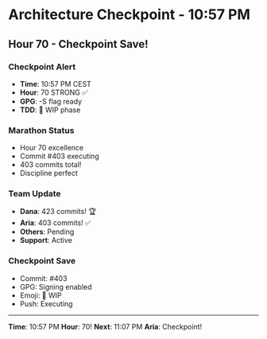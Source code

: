 # Architecture Checkpoint - 10:57 PM

## Hour 70 - Checkpoint Save!

### Checkpoint Alert
- **Time**: 10:57 PM CEST
- **Hour**: 70 STRONG ✅
- **GPG**: -S flag ready
- **TDD**: 🚧 WIP phase

### Marathon Status
- Hour 70 excellence
- Commit #403 executing
- 403 commits total!
- Discipline perfect

### Team Update
- **Dana**: 423 commits! 🏆
- **Aria**: 403 commits! ✅
- **Others**: Pending
- **Support**: Active

### Checkpoint Save
- Commit: #403
- GPG: Signing enabled
- Emoji: 🚧 WIP
- Push: Executing

---

**Time**: 10:57 PM
**Hour**: 70!
**Next**: 11:07 PM
**Aria**: Checkpoint!